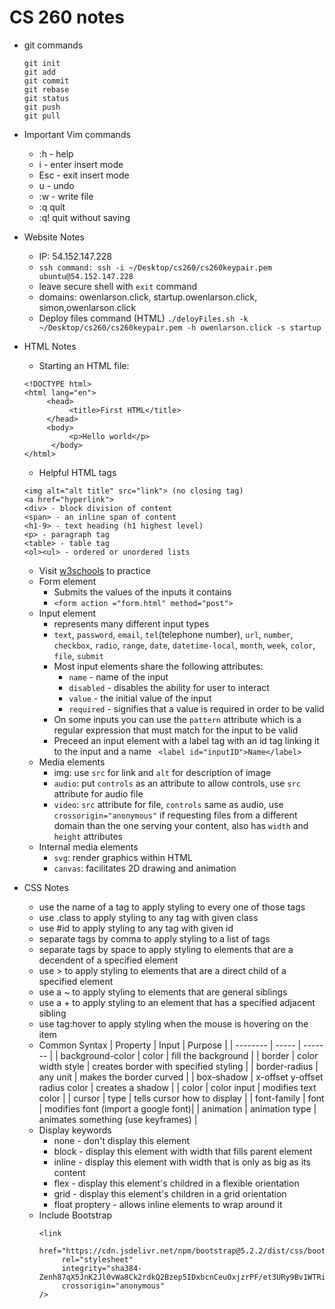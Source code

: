 # CS 260 notes

- git commands
     ```
     git init
     git add
     git commit
     git rebase
     git status
     git push
     git pull
     ```
- Important Vim commands
     - :h - help
     - i - enter insert mode
     - Esc - exit insert mode
     - u - undo
     - :w - write file
     - :q quit
     - :q! quit without saving

- Website Notes
    - IP: 54.152.147.228
    - `ssh command: ssh -i ~/Desktop/cs260/cs260keypair.pem ubuntu@54.152.147.228`
     - leave secure shell with `exit` command
     - domains: owenlarson.click, startup.owenlarson.click, simon,owenlarson.click
     - Deploy files command (HTML) ` ./deloyFiles.sh -k ~/Desktop/cs260/cs260keypair.pem -h owenlarson.click -s startup `


- HTML Notes
     - Starting an HTML file:
     ``` 
     <!DOCTYPE html>
     <html lang="en">
          <head>
               <title>First HTML</title>
          </head>
          <body>
               <p>Hello world</p>
           </body>
     </html>
     ```
     - Helpful HTML tags
     ```
     <img alt="alt title" src="link"> (no closing tag)
     <a href="hyperlink">
     <div> - block division of content
     <span> - an inline span of content
     <h1-9> - text heading (h1 highest level)
     <p> - paragraph tag
     <table> - table tag
     <ol><ul> - ordered or unordered lists
     ```
     - Visit [w3schools](https://www.w3schools.com) to practice
     - Form element
          - Submits the values of the inputs it contains
          - ` <form action ="form.html" method="post"> `
     - Input element
          - represents many different input types
          - `text`, `password`, `email`, `tel`(telephone number), `url`, `number`, `checkbox`, `radio`, `range`, `date`, `datetime-local`, `month`, `week`, `color`, `file`, `submit`
          - Most input elements share the following attributes: 
               - `name` - name of the input
               - `disabled` - disables the ability for user to interact
               - `value` - the initial value of the input
               - `required` - signifies that a value is required in order to be valid
          - On some inputs you can use the `pattern` attribute which is a regular expression that must match for the input to be valid
          - Preceed an input element with a label tag with an id tag linking it to the input and a name
          ` <label id="inputID">Name</label>`
     - Media elements
          - img: use `src` for link and `alt` for description of image
          - `audio`: put `controls` as an attribute to allow controls, use `src` attribute for audio file
          - `video`: `src` attribute for file, `controls` same as audio, use `crossorigin="anonymous"` if requesting files from a different domain than the one serving your content, also has `width` and `height` attributes
     - Internal media elements
          - `svg`: render graphics within HTML
          - `canvas`: facilitates 2D drawing and animation
- CSS Notes
     - use the name of a tag to apply styling to every one of those tags
     - use .class to apply styling to any tag with given class
     - use #id to apply styling to any tag with given id
     - separate tags by comma to apply styling to a list of tags
     - separate tags by space to apply styling to elements that are a decendent of a specified element
     - use > to apply styling to elements that are a direct child of a specified element
     - use a ~ to apply styling to elements that are general siblings
     - use a + to apply styling to an element that has a specified adjacent sibling
     - use tag:hover to apply styling when the mouse is hovering on the item
     - Common Syntax
          | Property | Input | Purpose |
          | -------- | ----- | ------- |
          | background-color | color | fill the background |
          | border | color width style | creates border with specified styling |
          | border-radius | any unit | makes the border curved |
          | box-shadow | x-offset y-offset radius color | creates a shadow |
          | color | color input | modifies text color |
          | cursor | type | tells cursor how to display |
          | font-family | font | modifies font (import a google font)|
          | animation | animation type | animates something (use keyframes) |
     - Display keywords
          - none - don't display this element
          - block - display this element with width that fills parent element
          - inline - display this element with width that is only as big as its content
          - flex - display this element's childred in a flexible orientation
          - grid - display this element's children in a grid orientation
          - float proptery - allows inline elements to wrap around it
     - Include Bootstrap
          ```
          <link 
               href="https://cdn.jsdelivr.net/npm/bootstrap@5.2.2/dist/css/bootstrap.min.css"
               rel="stylesheet"
               integrity="sha384-Zenh87qX5JnK2Jl0vWa8Ck2rdkQ2Bzep5IDxbcnCeuOxjzrPF/et3URy9Bv1WTRi"
               crossorigin="anonymous"
          /> 
          ```

